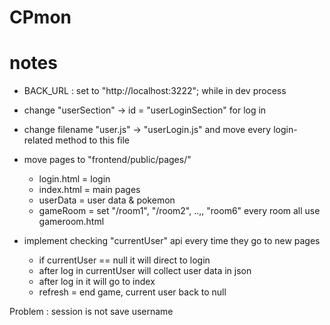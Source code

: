 # CPmon

# notes
- BACK_URL : set to "http://localhost:3222"; while in dev process

- change "userSection" -> id = "userLoginSection" for log in 
- change filename "user.js" -> "userLogin.js" and move every login-related method to this file
- move pages to "frontend/public/pages/"
    - login.html = login
    - index.html = main pages
    - userData = user data & pokemon
    - gameRoom = set "/room1", "/room2", ..,, "room6" every room all use gameroom.html

- implement checking "currentUser" api every time they go to new pages
    - if currentUser == null it will direct to login
    - after log in currentUser will collect user data in json
    - after log in it will go to index
    - refresh = end game, current user back to null

Problem : session is not save username